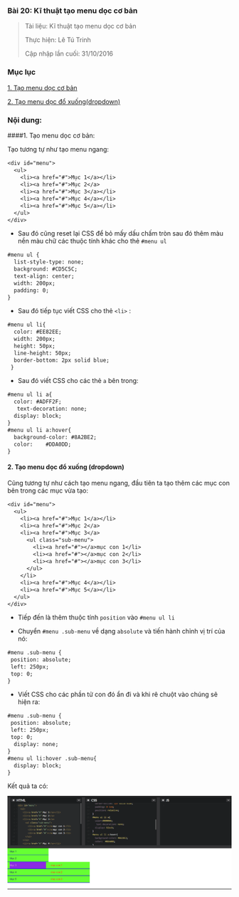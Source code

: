 ### Bài 20: Kĩ thuật tạo menu dọc cơ bản

> Tài liệu: Kĩ thuật tạo menu dọc cơ bản
>
> Thực hiện: Lê Tú Trinh
>
> Cập nhập lần cuối: 31/10/2016

### Mục lục

[1. Tạo menu dọc cơ bản](#1)

[2. Tạo menu dọc đổ xuống(dropdown)](#2)

### Nội dung:

<a name="1"></a>
####1. Tạo menu dọc cơ bản:

Tạo tương tự như tạo menu ngang:

```
<div id="menu">
  <ul>
    <li><a href="#">Mục 1</a></li>
    <li><a href="#">Mục 2</a>
    <li><a href="#">Mục 3</a></li>
    <li><a href="#">Mục 4</a></li>
    <li><a href="#">Mục 5</a></li>
  </ul>
</div>
```

- Sau đó cũng reset lại CSS để bỏ mấy dấu chấm tròn sau đó thêm màu nền màu chữ các thuộc tính khác cho thẻ `#menu ul`

```
#menu ul {
  list-style-type: none;
  background: #CD5C5C;
  text-align: center;
  width: 200px;
  padding: 0;
}
```

- Sau đó tiếp tục viết CSS cho thẻ `<li>` :

```
#menu ul li{
  color: #EE82EE;
  width: 200px;
  height: 50px;
  line-height: 50px;
  border-bottom: 2px solid blue;
 }
 ```

- Sau đó viết CSS cho các thẻ `a` bên trong:

```
#menu ul li a{
  color: #ADFF2F;
   text-decoration: none;
  display: block;
}
#menu ul li a:hover{
  background-color:	#8A2BE2;
  color: 	#DDA0DD;
}
```

<a name="2"></a>
#### 2. Tạo menu dọc đổ xuống (dropdown)

Cũng tương tự như cách tạo menu ngang, đầu tiên ta tạo thêm các mục con bên trong các mục vừa tạo:

```
<div id="menu">
  <ul>
    <li><a href="#">Mục 1</a></li>
    <li><a href="#">Mục 2</a>
    <li><a href="#">Mục 3</a>
      <ul class="sub-menu">
        <li><a href="#"></a>mục con 1</li>
        <li><a href="#"></a>mục con 2</li>
        <li><a href="#"></a>mục con 3</li>
      </ul>
    </li>
    <li><a href="#">Mục 4</a></li>
    <li><a href="#">Mục 5</a></li>
  </ul>
</div>
```

- Tiếp đến là thêm thuộc tính `position` vào `#menu ul li` 

- Chuyển `#menu .sub-menu` về dạng `absolute` và tiến hành chỉnh vị trí của nó:

```
#menu .sub-menu {
 position: absolute;
 left: 250px;
 top: 0;
}
```
- Viết CSS cho các phần tử con đó ẩn đi và khi rê chuột vào chúng sẽ hiện ra:

```
#menu .sub-menu {
 position: absolute;
 left: 250px;
 top: 0;
  display: none;
}
#menu ul li:hover .sub-menu{
  display: block;
}
```

Kết quả ta có:

![anh](https://github.com/TrinhTu/web_developer/blob/master/Task05_CSS_Course_01/Bai_20/image/1.png)

